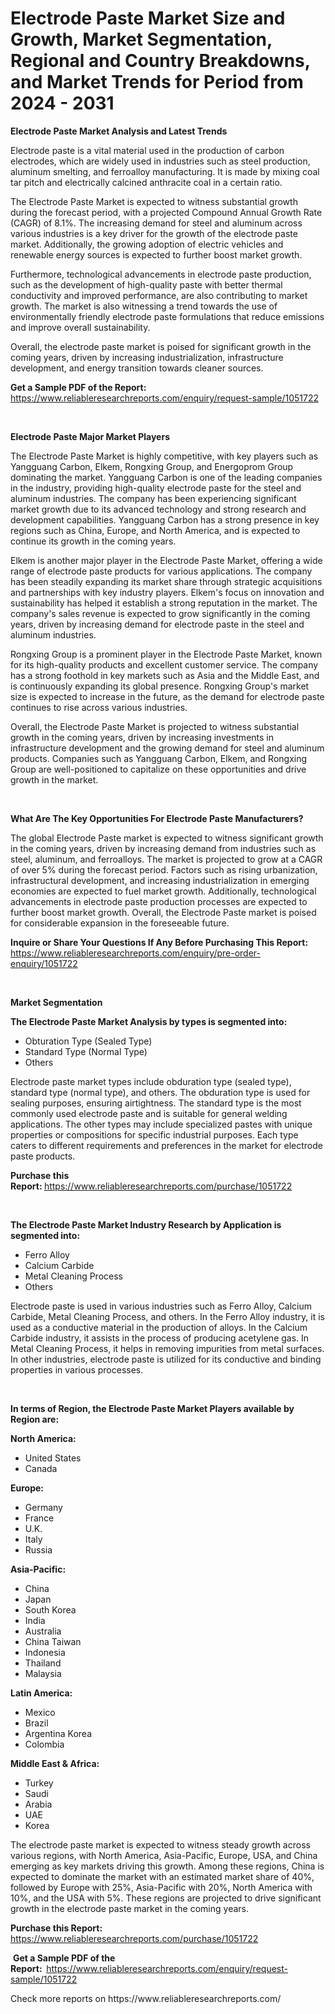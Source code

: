 <p><h1>Electrode Paste Market Size and Growth, Market Segmentation, Regional and Country Breakdowns, and Market Trends for Period from 2024 -  2031</h1></p><p><strong>Electrode Paste Market Analysis and Latest Trends</strong></p>
<p><p>Electrode paste is a vital material used in the production of carbon electrodes, which are widely used in industries such as steel production, aluminum smelting, and ferroalloy manufacturing. It is made by mixing coal tar pitch and electrically calcined anthracite coal in a certain ratio.</p><p>The Electrode Paste Market is expected to witness substantial growth during the forecast period, with a projected Compound Annual Growth Rate (CAGR) of 8.1%. The increasing demand for steel and aluminum across various industries is a key driver for the growth of the electrode paste market. Additionally, the growing adoption of electric vehicles and renewable energy sources is expected to further boost market growth.</p><p>Furthermore, technological advancements in electrode paste production, such as the development of high-quality paste with better thermal conductivity and improved performance, are also contributing to market growth. The market is also witnessing a trend towards the use of environmentally friendly electrode paste formulations that reduce emissions and improve overall sustainability.</p><p>Overall, the electrode paste market is poised for significant growth in the coming years, driven by increasing industrialization, infrastructure development, and energy transition towards cleaner sources.</p></p>
<p><strong>Get a Sample PDF of the Report:&nbsp;</strong> <a href="https://www.reliableresearchreports.com/enquiry/request-sample/1051722">https://www.reliableresearchreports.com/enquiry/request-sample/1051722</a></p>
<p>&nbsp;</p>
<p><strong>Electrode Paste Major Market Players</strong></p>
<p><p>The Electrode Paste Market is highly competitive, with key players such as Yangguang Carbon, Elkem, Rongxing Group, and Energoprom Group dominating the market. Yangguang Carbon is one of the leading companies in the industry, providing high-quality electrode paste for the steel and aluminum industries. The company has been experiencing significant market growth due to its advanced technology and strong research and development capabilities. Yangguang Carbon has a strong presence in key regions such as China, Europe, and North America, and is expected to continue its growth in the coming years.</p><p>Elkem is another major player in the Electrode Paste Market, offering a wide range of electrode paste products for various applications. The company has been steadily expanding its market share through strategic acquisitions and partnerships with key industry players. Elkem's focus on innovation and sustainability has helped it establish a strong reputation in the market. The company's sales revenue is expected to grow significantly in the coming years, driven by increasing demand for electrode paste in the steel and aluminum industries.</p><p>Rongxing Group is a prominent player in the Electrode Paste Market, known for its high-quality products and excellent customer service. The company has a strong foothold in key markets such as Asia and the Middle East, and is continuously expanding its global presence. Rongxing Group's market size is expected to increase in the future, as the demand for electrode paste continues to rise across various industries.</p><p>Overall, the Electrode Paste Market is projected to witness substantial growth in the coming years, driven by increasing investments in infrastructure development and the growing demand for steel and aluminum products. Companies such as Yangguang Carbon, Elkem, and Rongxing Group are well-positioned to capitalize on these opportunities and drive growth in the market.</p></p>
<p>&nbsp;</p>
<p><strong>What Are The Key Opportunities For Electrode Paste Manufacturers?</strong></p>
<p><p>The global Electrode Paste market is expected to witness significant growth in the coming years, driven by increasing demand from industries such as steel, aluminum, and ferroalloys. The market is projected to grow at a CAGR of over 5% during the forecast period. Factors such as rising urbanization, infrastructural development, and increasing industrialization in emerging economies are expected to fuel market growth. Additionally, technological advancements in electrode paste production processes are expected to further boost market growth. Overall, the Electrode Paste market is poised for considerable expansion in the foreseeable future.</p></p>
<p><strong>Inquire or Share Your Questions If Any Before Purchasing This Report:</strong> <a href="https://www.reliableresearchreports.com/enquiry/pre-order-enquiry/1051722">https://www.reliableresearchreports.com/enquiry/pre-order-enquiry/1051722</a></p>
<p>&nbsp;</p>
<p><strong>Market Segmentation</strong></p>
<p><strong>The Electrode Paste Market Analysis by types is segmented into:</strong></p>
<p><ul><li>Obturation Type (Sealed Type)</li><li>Standard Type (Normal Type)</li><li>Others</li></ul></p>
<p><p>Electrode paste market types include obduration type (sealed type), standard type (normal type), and others. The obduration type is used for sealing purposes, ensuring airtightness. The standard type is the most commonly used electrode paste and is suitable for general welding applications. The other types may include specialized pastes with unique properties or compositions for specific industrial purposes. Each type caters to different requirements and preferences in the market for electrode paste products.</p></p>
<p><strong>Purchase this Report:&nbsp;</strong><a href="https://www.reliableresearchreports.com/purchase/1051722">https://www.reliableresearchreports.com/purchase/1051722</a></p>
<p>&nbsp;</p>
<p><strong>The Electrode Paste Market Industry Research by Application is segmented into:</strong></p>
<p><ul><li>Ferro Alloy</li><li>Calcium Carbide</li><li>Metal Cleaning Process</li><li>Others</li></ul></p>
<p><p>Electrode paste is used in various industries such as Ferro Alloy, Calcium Carbide, Metal Cleaning Process, and others. In the Ferro Alloy industry, it is used as a conductive material in the production of alloys. In the Calcium Carbide industry, it assists in the process of producing acetylene gas. In Metal Cleaning Process, it helps in removing impurities from metal surfaces. In other industries, electrode paste is utilized for its conductive and binding properties in various processes.</p></p>
<p>&nbsp;</p>
<p><strong>In terms of Region, the Electrode Paste Market Players available by Region are:</strong></p>
<p>
    <p> <strong> North America: </strong>
        <ul>
            <li>United States</li>
            <li>Canada</li>
        </ul>
        </p> 
    <p> <strong> Europe: </strong>
        <ul>
            <li>Germany</li>
            <li>France</li>
            <li>U.K.</li>
            <li>Italy</li>
            <li>Russia</li>
        </ul>
        </p> 
    <p> <strong> Asia-Pacific: </strong>
        <ul>
            <li>China</li>
            <li>Japan</li>
            <li>South Korea</li>
            <li>India</li>
            <li>Australia</li>
            <li>China Taiwan</li>
            <li>Indonesia</li>
            <li>Thailand</li>
            <li>Malaysia</li>
        </ul>
        </p> 
    <p> <strong> Latin America: </strong>
        <ul>
            <li>Mexico</li>
            <li>Brazil</li>
            <li>Argentina Korea</li>
            <li>Colombia</li>
        </ul>
        </p> 
    <p> <strong> Middle East & Africa: </strong>
        <ul>
            <li>Turkey</li>
            <li>Saudi</li>
            <li>Arabia</li>
            <li>UAE</li>
            <li>Korea</li>
        </ul>
    </p>
    </p>
<p><p>The electrode paste market is expected to witness steady growth across various regions, with North America, Asia-Pacific, Europe, USA, and China emerging as key markets driving this growth. Among these regions, China is expected to dominate the market with an estimated market share of 40%, followed by Europe with 25%, Asia-Pacific with 20%, North America with 10%, and the USA with 5%. These regions are projected to drive significant growth in the electrode paste market in the coming years.</p></p>
<p><strong>Purchase this Report: </strong><a href="https://www.reliableresearchreports.com/purchase/1051722">https://www.reliableresearchreports.com/purchase/1051722</a></p>
<p>&nbsp;<strong>Get a Sample PDF of the Report:&nbsp;&nbsp;</strong><a href="https://www.reliableresearchreports.com/enquiry/request-sample/1051722">https://www.reliableresearchreports.com/enquiry/request-sample/1051722</a></p>
<p><strong></strong></p>
<p>Check more reports on https://www.reliableresearchreports.com/</p>